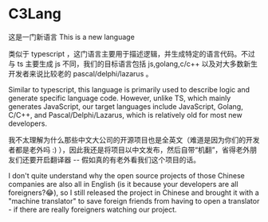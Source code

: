 # C3Lang
这是一门新语言 This is a new language

类似于 typescript ，这门语言主要用于描述逻辑，并生成特定的语言代码。不过与 ts 主要生成 js 不同，我们的目标语言包括 js,golang,c/c++ 以及对大多数新生开发者来说比较老的 pascal/delphi/lazarus 。

Similar to typescript, this language is primarily used to describe logic and generate specific language code. However, unlike TS, which mainly generates JavaScript, our target languages include JavaScript, Golang, C/C++, and Pascal/Delphi/Lazarus, which is relatively old for most new developers.

我不太理解为什么那些中文大公司的开源项目也是全英文（难道是因为你们的开发者都是老外吗 :) ），因此我还是将项目以中文发布，然后自带“机翻”，省得老外朋友们还要开启翻译器 -- 假如真的有老外看我们这个项目的话。

I don't quite understand why the open source projects of those Chinese companies are also all in English (is it because your developers are all foreigners?😂), so I still released the project in Chinese and brought it with a "machine translator" to save foreign friends from having to open a translator - if there are really foreigners watching our project.



